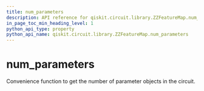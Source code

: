 ```yaml
---
title: num_parameters
description: API reference for qiskit.circuit.library.ZZFeatureMap.num_parameters
in_page_toc_min_heading_level: 1
python_api_type: property
python_api_name: qiskit.circuit.library.ZZFeatureMap.num_parameters
---
```


# num\_parameters

Convenience function to get the number of parameter objects in the circuit.

